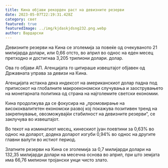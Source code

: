 ```yaml
---
title: Кина објави рекорден раст на девизните резерви
date: 2023-05-07T22:19:31.428Z
category: свет
featured: true
featuredImage: ../img/kjdaskjdsng232.png.webp
author: Вардарски
---
```


Девизните резерви на Кина се зголемија за повеќе од очекуваното 21 милијарда долари, или 0,66 отсто, во април во однос на еден месец претходно и достигнаа 3,205 трилиони долари. долар.

Ова го објави АП. Агенцијата го цитираше извештајот објавен од Државната управа за девизи на Кина.

Агенцијата истакна дека индексот на американскиот долар падна под притисокот на глобалните макроекономски случувања и заострувањето на монетарната политика од страна на најголемите светски економии.

Кина продолжува да се фокусира на „промовирање на висококвалитетен економски развој кој покажува позитивен тренд на закрепнување, овозможувајќи стабилност на девизните резерви“, се заклучува во извештајот.

Во текот на изминатиот месец, кинескиот јуан поевтини за 0,63% во однос на доларот, додека доларот изгуби 0,94% во однос на другите главни валути во истиот период.

Златните резерви на Кина се зголемија за 0,7 милијарди долари на 132,35 милијарди долари на месечна основа во април, при што земјата има 66,76 милиони тројански унци чисто злато.
